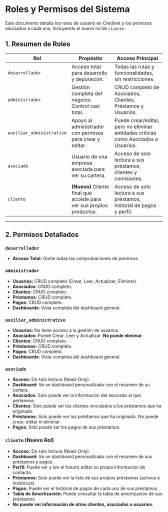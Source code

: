 # Roles y Permisos del Sistema

Este documento detalla los roles de usuario en Credinet y los permisos asociados a cada uno, incluyendo el nuevo rol de `cliente`.

## 1. Resumen de Roles

| Rol                       | Propósito                                                                    | Acceso Principal                                                                 |
|---------------------------|------------------------------------------------------------------------------|----------------------------------------------------------------------------------|
| `desarrollador`           | Acceso total para desarrollo y depuración.                                   | Todas las rutas y funcionalidades, sin restricciones.                            |
| `administrador`           | Gestión completa del negocio. Control casi total.                            | CRUD completo de Asociados, Clientes, Préstamos y Usuarios.                      |
| `auxiliar_administrativo` | Apoyo al administrador con permisos para crear y editar.                     | Puede crear/editar, pero no eliminar entidades críticas como Asociados o Usuarios. |
| `asociado`                | Usuario de una empresa asociada para ver su cartera.                         | Acceso de solo lectura a sus préstamos, clientes y comisiones.                   |
| `cliente`                 | **(Nuevo)** Cliente final que accede para ver sus propios productos.         | Acceso de solo lectura a sus préstamos, historial de pagos y perfil.             |

---

## 2. Permisos Detallados

### `desarrollador`
- **Acceso Total:** Omite todas las comprobaciones de permisos.

### `administrador`
- **Usuarios:** CRUD completo (Crear, Leer, Actualizar, Eliminar).
- **Asociados:** CRUD completo.
- **Clientes:** CRUD completo.
- **Préstamos:** CRUD completo.
- **Pagos:** CRUD completo.
- **Dashboards:** Vista completa del dashboard general.

### `auxiliar_administrativo`
- **Usuarios:** No tiene acceso a la gestión de usuarios.
- **Asociados:** Puede Crear, Leer y Actualizar. **No puede eliminar**.
- **Clientes:** CRUD completo.
- **Préstamos:** CRUD completo.
- **Pagos:** CRUD completo.
- **Dashboards:** Vista completa del dashboard general.

### `asociado`
- **Acceso:** De solo lectura (Read-Only).
- **Dashboard:** Ve un dashboard personalizado con el resumen de su cartera.
- **Asociados:** Solo puede ver la información del asociado al que pertenece.
- **Clientes:** Solo puede ver los clientes vinculados a los préstamos que ha originado.
- **Préstamos:** Solo puede ver los préstamos que ha originado. No puede crear, editar ni eliminar.
- **Pagos:** Solo puede ver los pagos de sus préstamos.

### `cliente` (Nuevo Rol)
- **Acceso:** De solo lectura (Read-Only).
- **Dashboard:** Ve un dashboard personalizado con el resumen de sus préstamos y pagos.
- **Perfil:** Puede ver y (en el futuro) editar su propia información de contacto.
- **Préstamos:** Solo puede ver la lista de sus propios préstamos (activos e históricos).
- **Pagos:** Puede ver el historial de pagos de cada uno de sus préstamos.
- **Tabla de Amortización:** Puede consultar la tabla de amortización de sus préstamos.
- **No puede ver información de otros clientes, asociados o usuarios.**

